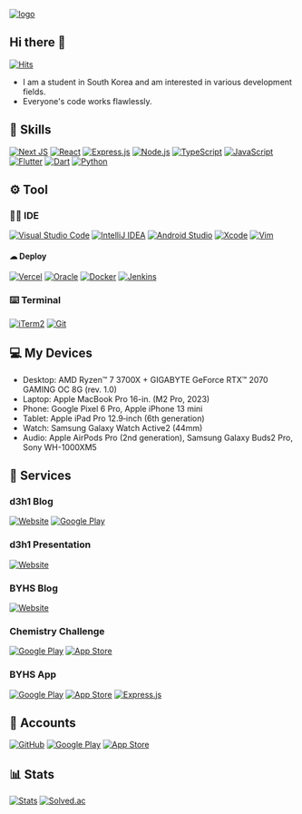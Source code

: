 [![logo](https://github.com/dohun0310/dohun0310/assets/63141348/bc06e26e-4c43-4eab-bde5-9f0db4bae5de)](https://github.com/dohun0310/dohun0310)

## Hi there 👋
[![Hits](https://hits.seeyoufarm.com/api/count/incr/badge.svg?url=https://github.com/dohun0310&count_bg=%239576FF&title_bg=%23555555&icon=github.svg&icon_color=%23E7E7E7&title=hits&edge_flat=true)
](https://github.com/dohun0310)
 - I am a student in South Korea and am interested in various development fields.
 - Everyone's code works flawlessly.

## 🚀 Skills
[![Next JS](https://img.shields.io/badge/Next-black?style=for-the-badge&logo=next.js&logoColor=white)](https://nextjs.org) [![React](https://img.shields.io/badge/react-%2320232a.svg?style=for-the-badge&logo=react&logoColor=%2361DAFB)](https://react.dev) [![Express.js](https://img.shields.io/badge/express.js-%23404d59.svg?style=for-the-badge&logo=express&logoColor=%2361DAFB)](https://expressjs.com) [![Node.js](https://img.shields.io/badge/node.js-6DA55F?style=for-the-badge&logo=node.js&logoColor=white)](https://nodejs.org) [![TypeScript](https://img.shields.io/badge/typescript-%23007ACC.svg?style=for-the-badge&logo=typescript&logoColor=white)](https://www.typescriptlang.org) [![JavaScript](https://img.shields.io/badge/javascript-%23323330.svg?style=for-the-badge&logo=javascript&logoColor=%23F7DF1E)](https://ecma-international.org/publications-and-standards/standards/ecma-262) [![Flutter](https://img.shields.io/badge/Flutter-%2302569B.svg?style=for-the-badge&logo=Flutter&logoColor=white)](https://flutter.dev) [![Dart](https://img.shields.io/badge/dart-%230175C2.svg?style=for-the-badge&logo=dart&logoColor=white)](https://dart.dev) [![Python](https://img.shields.io/badge/python-3670A0?style=for-the-badge&logo=python&logoColor=ffdd54)](https://www.python.org)

## ⚙️ Tool
### 👩‍💻 IDE
[![Visual Studio Code](https://img.shields.io/badge/Visual%20Studio%20Code-0078d7.svg?style=for-the-badge&logo=visual-studio-code&logoColor=white)](https://code.visualstudio.com) [![IntelliJ IDEA](https://img.shields.io/badge/IntelliJIDEA-000000.svg?style=for-the-badge&logo=intellij-idea&logoColor=white)](https://www.jetbrains.com/idea) [![Android Studio](https://img.shields.io/badge/android%20studio-346ac1?style=for-the-badge&logo=android%20studio&logoColor=white)](https://developer.android.com/studio) [![Xcode](https://img.shields.io/badge/Xcode-007ACC?style=for-the-badge&logo=Xcode&logoColor=white)](https://developer.apple.com/kr/xcode) [![Vim](https://img.shields.io/badge/VIM-%2311AB00.svg?style=for-the-badge&logo=vim&logoColor=white)](https://www.vim.org)

#### ☁ Deploy
[![Vercel](https://img.shields.io/badge/vercel-%23000000.svg?style=for-the-badge&logo=vercel&logoColor=white)](https://vercel.com) [![Oracle](https://img.shields.io/badge/Oracle-F80000?style=for-the-badge&logo=oracle&logoColor=white)](https://oracle.com) [![Docker](https://img.shields.io/badge/docker-%230db7ed.svg?style=for-the-badge&logo=docker&logoColor=white)](https://www.docker.com) [![Jenkins](https://img.shields.io/badge/jenkins-%232C5263.svg?style=for-the-badge&logo=jenkins&logoColor=white)](https://www.jenkins.io)

### ⌨️ Terminal
[![iTerm2](https://img.shields.io/badge/iTerm2-000000?style=for-the-badge&logo=iterm2&logoColor=white)](https://iterm2.com) [![Git](https://img.shields.io/badge/git-%23F05033.svg?style=for-the-badge&logo=git&logoColor=white)](https://git-scm.com)

## 💻 My Devices
 - Desktop: AMD Ryzen™ 7 3700X + GIGABYTE GeForce RTX™ 2070 GAMING OC 8G (rev. 1.0)
 - Laptop: Apple MacBook Pro 16-in. (M2 Pro, 2023)
 - Phone: Google Pixel 6 Pro, Apple iPhone 13 mini
 - Tablet: Apple iPad Pro 12.9‑inch (6th generation)
 - Watch: Samsung Galaxy Watch Active2 (44mm)
 - Audio: Apple AirPods Pro (2nd generation), Samsung Galaxy Buds2 Pro, Sony WH-1000XM5

## 🌟 Services
### d3h1 Blog
[![Website](https://img.shields.io/badge/website-000000?style=for-the-badge&logo=About.me&logoColor=white)](https://blog.d3h1.com) [![Google Play](https://img.shields.io/badge/Google_Play-414141?style=for-the-badge&logo=google-play&logoColor=white)](https://play.google.com/store/apps/details?id=com.d3h1.blog)

### d3h1 Presentation
[![Website](https://img.shields.io/badge/website-000000?style=for-the-badge&logo=About.me&logoColor=white)](https://pt.d3h1.com)

### BYHS Blog
[![Website](https://img.shields.io/badge/website-000000?style=for-the-badge&logo=About.me&logoColor=white)](https://byhs.vercel.app/)

### Chemistry Challenge
[![Google Play](https://img.shields.io/badge/Google_Play-414141?style=for-the-badge&logo=google-play&logoColor=white)](https://play.google.com/store/apps/details?id=com.d3h1.chemistry_challenge) [![App Store](https://img.shields.io/badge/App_Store-0D96F6?style=for-the-badge&logo=app-store&logoColor=white)](https://apps.apple.com/ua/app/id6477348331)

### BYHS App
[![Google Play](https://img.shields.io/badge/Google_Play-414141?style=for-the-badge&logo=google-play&logoColor=white)](https://play.google.com/store/apps/details?id=com.d3h1.byhs) [![App Store](https://img.shields.io/badge/App_Store-0D96F6?style=for-the-badge&logo=app-store&logoColor=white)](https://apps.apple.com/za/app/id6478547016) [![Express.js](https://img.shields.io/badge/express.js-%23404d59.svg?style=for-the-badge&logo=express&logoColor=%2361DAFB)](https://github.com/dohun0310/BYHS-API)

## 👤 Accounts
[![GitHub](https://img.shields.io/badge/github-%23121011.svg?style=for-the-badge&logo=github&logoColor=white)](https://github.com/dohun0310) [![Google Play](https://img.shields.io/badge/Google_Play-414141?style=for-the-badge&logo=google-play&logoColor=white)](https://play.google.com/store/apps/dev?id=4640599380994255114) [![App Store](https://img.shields.io/badge/App_Store-0D96F6?style=for-the-badge&logo=app-store&logoColor=white)](https://apps.apple.com/ua/developer/id1724103669)

## 📊 Stats
[![Stats](https://github-readme-stats.vercel.app/api?username=dohun0310&theme=github_dark&count_private=true&show_icons=true&title_color=673AB7&icon_color=673AB7)](https://github.com/dohun0310?tab=repositories) [![Solved.ac](http://mazassumnida.wtf/api/generate_badge?boj=dohun0310)](https://solved.ac/dohun0310)

<!---

dohun0310/dohun0310 is a ✨ special ✨ repository because its `README.md` (this file) appears on your GitHub profile.
You can click the Preview link to take a look at your changes.
--->
